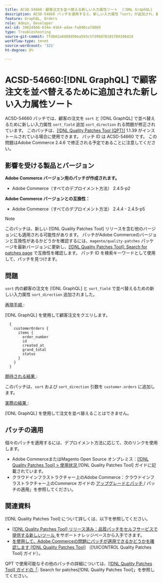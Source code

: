 ```yaml
---
title: ACSD-54660：顧客注文を並べ替える新しい入力属性ソート  [!DNL GraphQL]
description: ACSD-54660 パッチを適用すると、新しい入力属性「sort」が追加され、顧客注文が「sort_field」および「sort [!DNL GraphQL] direction」で並べ替えられるAdobe Commerceの問題が修正されます。
feature: GraphQL, Orders
role: Admin, Developer
exl-id: 3962d4b6-634e-4164-adae-fa840ca7d869
type: Troubleshooting
source-git-commit: 7fdb02a6d89d50ea593c5fd99d78101f89198424
workflow-type: tm+mt
source-wordcount: '321'
ht-degree: 0%

---
```


# ACSD-54660:[!DNL GraphQL] で顧客注文を並べ替えるために追加された新しい入力属性ソート

ACSD-54660 パッチでは、顧客の注文を `sort` と [!DNL GraphQL] で並べ替えるために新しい入力属性 `sort_field` 追加 `sort_direction` れる問題が修正されています。 このパッチは、[[!DNL Quality Patches Tool (QPT)]](https://experienceleague.adobe.com/en/docs/commerce-operations/tools/quality-patches-tool/quality-patches-tool-to-self-serve-quality-patches) 1.1.39 がインストールされている場合に使用できます。 パッチ ID は ACSD-54660 です。 この問題はAdobe Commerce 2.4.6 で修正される予定であることに注意してください。

## 影響を受ける製品とバージョン

**Adobe Commerce バージョン用のパッチが作成されます。**

* Adobe Commerce（すべてのデプロイメント方法） 2.4.5-p2

**Adobe Commerce バージョンとの互換性：**

* Adobe Commerce（すべてのデプロイメント方法） 2.4.4 - 2.4.5-p5

>[!NOTE]
>
>このパッチは、新しい [!DNL Quality Patches Tool] リリースを含む他のバージョンにも適用される可能性があります。 パッチがAdobe Commerceのバージョンと互換性があるかどうかを確認するには、`magento/quality-patches` パッケージを最新バージョンに更新し、[[!DNL Quality Patches Tool]: Search for patches page](https://experienceleague.adobe.com/tools/commerce-quality-patches/index.html) で互換性を確認します。 パッチ ID を検索キーワードとして使用して、パッチを見つけます。

## 問題

`sort` 内の顧客の注文を [!DNL GraphQL] と `sort_field` で並べ替えるための新しい入力属性 `sort_direction` 追加されました。

<u> 再現手順 </u>:

[!DNL GraphQL] を使用して顧客注文をクエリします。

```
  {
    customerOrders {
      items {
        order_number
        id
        created_at
        grand_total
        status
      }
    }
  }
```

<u> 期待される結果 </u>:

このパッチは、`sort` および `sort_direction` 引数を `customer.orders` に追加します。

<u> 実際の結果 </u>:

[!DNL GraphQL] を使用して注文を並べ替えることはできません。

## パッチの適用

個々のパッチを適用するには、デプロイメント方法に応じて、次のリンクを使用します。

* Adobe CommerceまたはMagento Open Source オンプレミス：[[!DNL Quality Patches Tool] > 使用状況 ](/help/tools/quality-patches-tool/usage.md) [!DNL Quality Patches Tool] ガイドに記載されています。
* クラウドインフラストラクチャー上のAdobe Commerce：クラウドインフラストラクチャー上のCommerce ガイドの [ アップグレードとパッチ ](https://experienceleague.adobe.com/docs/commerce-cloud-service/user-guide/develop/upgrade/apply-patches.html)/ パッチの適用」を参照してください。

## 関連資料

[!DNL Quality Patches Tool] について詳しくは、以下を参照してください。

* [[!DNL Quality Patches Tool]  リリース済み：品質パッチをセルフサービスで提供する新しいツール ](https://experienceleague.adobe.com/en/docs/commerce-operations/tools/quality-patches-tool/quality-patches-tool-to-self-serve-quality-patches) をサポートナレッジベースから入手できます。
* [ を使用して、Adobe Commerceの問題にパッチが適用できるかどうかを確認します  [!DNL Quality Patches Tool]](/help/tools/quality-patches-tool/patches-available-in-qpt/check-patch-for-magento-issue-with-magento-quality-patches.md) （[!UICONTROL Quality Patches Tool] ガイド）。


QPT で使用可能なその他のパッチの詳細については、[[!DNL Quality Patches Tool] ガイドの「](https://experienceleague.adobe.com/tools/commerce-quality-patches/index.html): Search for patches[!DNL Quality Patches Tool]」を参照してください。
